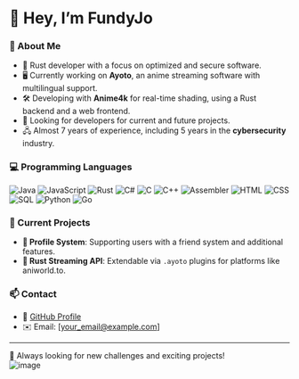 # 👋 Hey, I’m FundyJo

### 🚀 About Me
- 🦀 Rust developer with a focus on optimized and secure software.
- 🖥️ Currently working on **Ayoto**, an anime streaming software with multilingual support.
- 🛠️ Developing with **Anime4k** for real-time shading, using a Rust backend and a web frontend.
- 🔌 Looking for developers for current and future projects.
- 🖧 Almost 7 years of experience, including 5 years in the **cybersecurity** industry.

### 💻 Programming Languages
![Java](https://img.shields.io/badge/Java-007396?style=for-the-badge&logo=java&logoColor=white)
![JavaScript](https://img.shields.io/badge/JavaScript-F7DF1E?style=for-the-badge&logo=javascript&logoColor=black)
![Rust](https://img.shields.io/badge/Rust-000000?style=for-the-badge&logo=rust&logoColor=white)
![C#](https://img.shields.io/badge/C%23-239120?style=for-the-badge&logo=csharp&logoColor=white)
![C](https://img.shields.io/badge/C-00599C?style=for-the-badge&logo=c&logoColor=white)
![C++](https://img.shields.io/badge/C%2B%2B-00599C?style=for-the-badge&logo=c%2B%2B&logoColor=white)
![Assembler](https://img.shields.io/badge/Assembler-525252?style=for-the-badge)
![HTML](https://img.shields.io/badge/HTML5-E34F26?style=for-the-badge&logo=html5&logoColor=white)
![CSS](https://img.shields.io/badge/CSS3-1572B6?style=for-the-badge&logo=css3&logoColor=white)
![SQL](https://img.shields.io/badge/SQL-4479A1?style=for-the-badge&logo=sqlite&logoColor=white)
![Python](https://img.shields.io/badge/Python-3776AB?style=for-the-badge&logo=python&logoColor=white)
![Go](https://img.shields.io/badge/Go-00ADD8?style=for-the-badge&logo=go&logoColor=white)

### 📌 Current Projects
- **🔧 Profile System**: Supporting users with a friend system and additional features.
- **📡 Rust Streaming API**: Extendable via `.ayoto` plugins for platforms like aniworld.to.

### 📫 Contact
- 🐙 [GitHub Profile](https://github.com/FundyJo)
- ✉️ Email: [your_email@example.com]  

---
🚀 Always looking for new challenges and exciting projects!  
![image](https://github.com/user-attachments/assets/d5d65284-2ab8-491d-b2b3-2d0f83ec2610)
